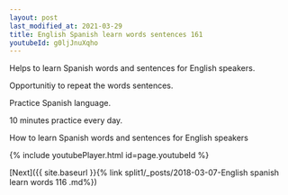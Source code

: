 ```yaml
---
layout: post
last_modified_at: 2021-03-29
title: English Spanish learn words sentences 161 
youtubeId: g0ljJnuXqho
---
```

 
 
Helps to learn Spanish words and sentences for English speakers.

Opportunitiy to repeat the words sentences. 

Practice Spanish language. 
 
10 minutes practice every day. 
 
How to learn Spanish words and sentences for English speakers 
 
{% include youtubePlayer.html id=page.youtubeId %}
 
 
[Next]({{ site.baseurl }}{% link  split1/_posts/2018-03-07-English spanish learn words 116 .md%})
 
